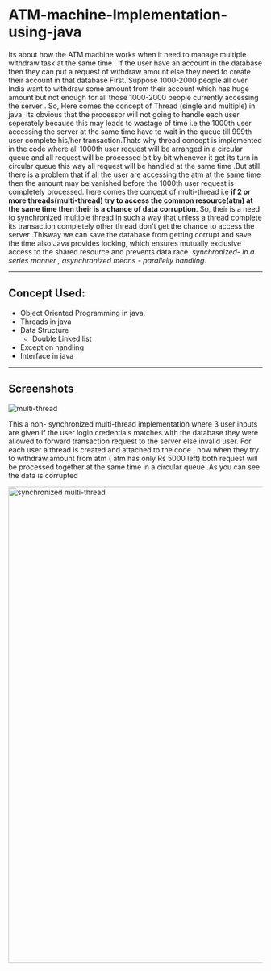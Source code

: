 # ATM-machine-Implementation-using-java

 Its about how the ATM machine works when it need to manage multiple withdraw task at the same time . If the user have an account in the database then they can put  a request of withdraw amount else they need to create their account in that database First.
 Suppose 1000-2000 people all over India want to withdraw some amount from their  account which has huge amount but not enough for all those 1000-2000 people currently accessing the server . So, Here comes the concept of Thread (single  and multiple) in java.
 Its obvious that the processor will not going to handle each user seperately because this may leads to wastage of time i.e the 1000th user accessing the server at the same time have to wait in the queue till 999th user complete his/her transaction.Thats why thread concept is implemented in the code where all 1000th user request will be arranged in a circular queue and all request will be processed bit by bit whenever it get its turn in circular queue this way all request will be handled at the same time .But still there is a problem that if all the user are accessing the atm at the same time then the amount may be vanished before the 1000th user request is completely processed. here comes the concept of multi-thread  i.e **if 2 or more threads(multi-thread) try to access the common resource(atm)  at the same time then their is a chance of data corruption**.
So, their is a need to  synchronized  multiple thread in such a way that unless a thread complete its transaction completely other thread don't get the chance to access the server .Thisway we can save the database from getting corrupt and save the time also.Java provides locking, which ensures mutually exclusive access to the shared resource and prevents data race.
*synchronized- in a series manner , 
asynchronized means - parallelly handling*.

---
## Concept Used:

 * Object Oriented Programming in java.
 * Threads in java
 * Data Structure
     * Double Linked list
 * Exception handling
 * Interface in java
 ---
 ## Screenshots
 ![multi-thread](https://user-images.githubusercontent.com/59432256/80273749-93e9c480-86f2-11ea-9b61-a1352b30f4be.png)

 This a non- synchronized multi-thread implementation where 3 user inputs are given if the user login credentials matches with the database they were allowed to forward transaction request to the server else invalid user.
 For each user a thread is created and attached to the code , now when they try to withdraw amount from atm ( atm has only Rs 5000 left)
 both request will be processed together at the same time in a circular queue .As you can see the data is corrupted 
 
 
 
 <img width="943" alt="synchronized multi-thread" src="https://user-images.githubusercontent.com/59432256/80273558-bbd82880-86f0-11ea-94fe-73e9cb49f848.PNG">




